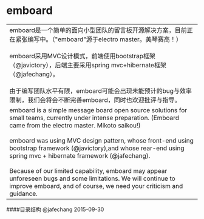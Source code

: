 # emboard
<table><tr><td>
emboard是一个简单的面向小型团队的留言板开源解决方案，目前正在紧张编写中。（"emboard"源于electro master。美琴赛高！）
<br><br>
emboard采用MVC设计模式，前端使用bootstrap框架（@javictory），后端主要采用spring mvc+hibernate框架（@jafechang）。
<br><br>
由于编写团队水平有限，emboard可能会出现未能预计的bug与效率限制，我们会将会不断完善emboard，同时也欢迎批评与指导。
   
</td></tr><tr><td>
emboard is a simple message board open source solutions for small teams, currently under intense preparation. (Emboard came from the electro master. Mikoto saikou!)
<br><br>
emboard was using MVC design pattern, whose front-end using bootstrap framework (@javictory),and whose rear-end using spring mvc + hibernate framework (@jafechang).
<br><br>
Because of our limited capability, emboard may appear unforeseen bugs and some limitations. We will continue to improve emboard, and of course, we need your criticism and guidance.
</td></tr></table>


<span id="dir"><span/>
####目录结构
@jafechang 2015-09-30